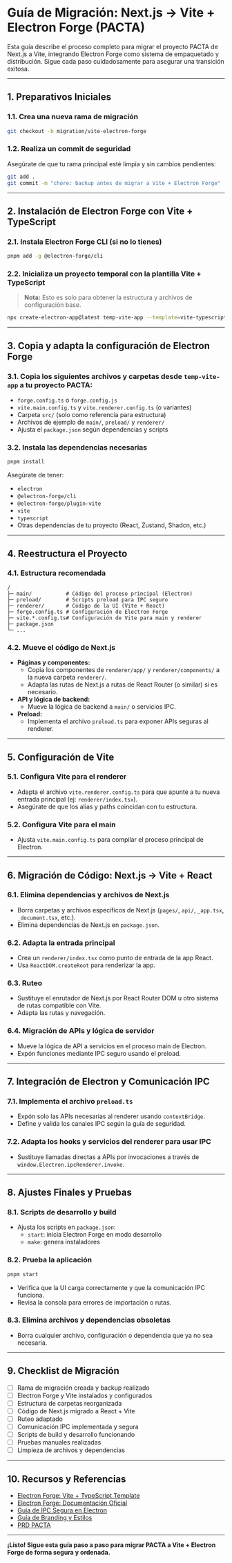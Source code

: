 # Guía de Migración: Next.js → Vite + Electron Forge (PACTA)

Esta guía describe el proceso completo para migrar el proyecto PACTA de Next.js a Vite, integrando Electron Forge como sistema de empaquetado y distribución. Sigue cada paso cuidadosamente para asegurar una transición exitosa.

---

## 1. Preparativos Iniciales

### 1.1. Crea una nueva rama de migración

```bash
git checkout -b migration/vite-electron-forge
```

### 1.2. Realiza un commit de seguridad

Asegúrate de que tu rama principal esté limpia y sin cambios pendientes:

```bash
git add .
git commit -m "chore: backup antes de migrar a Vite + Electron Forge"
```

---

## 2. Instalación de Electron Forge con Vite + TypeScript

### 2.1. Instala Electron Forge CLI (si no lo tienes)

```bash
pnpm add -g @electron-forge/cli
```

### 2.2. Inicializa un proyecto temporal con la plantilla Vite + TypeScript

> **Nota:** Esto es solo para obtener la estructura y archivos de configuración base.

```bash
npx create-electron-app@latest temp-vite-app --template=vite-typescript
```

---

## 3. Copia y adapta la configuración de Electron Forge

### 3.1. Copia los siguientes archivos y carpetas desde `temp-vite-app` a tu proyecto PACTA:

- `forge.config.ts` o `forge.config.js`
- `vite.main.config.ts` y `vite.renderer.config.ts` (o variantes)
- Carpeta `src/` (solo como referencia para estructura)
- Archivos de ejemplo de `main/`, `preload/` y `renderer/`
- Ajusta el `package.json` según dependencias y scripts

### 3.2. Instala las dependencias necesarias

```bash
pnpm install
```

Asegúrate de tener:

- `electron`
- `@electron-forge/cli`
- `@electron-forge/plugin-vite`
- `vite`
- `typescript`
- Otras dependencias de tu proyecto (React, Zustand, Shadcn, etc.)

---

## 4. Reestructura el Proyecto

### 4.1. Estructura recomendada

```
/
├─ main/           # Código del proceso principal (Electron)
├─ preload/        # Scripts preload para IPC seguro
├─ renderer/       # Código de la UI (Vite + React)
├─ forge.config.ts # Configuración de Electron Forge
├─ vite.*.config.ts# Configuración de Vite para main y renderer
├─ package.json
└─ ...
```

### 4.2. Mueve el código de Next.js

- **Páginas y componentes:**
  - Copia los componentes de `renderer/app/` y `renderer/components/` a la nueva carpeta `renderer/`.
  - Adapta las rutas de Next.js a rutas de React Router (o similar) si es necesario.
- **API y lógica de backend:**
  - Mueve la lógica de backend a `main/` o servicios IPC.
- **Preload:**
  - Implementa el archivo `preload.ts` para exponer APIs seguras al renderer.

---

## 5. Configuración de Vite

### 5.1. Configura Vite para el renderer

- Adapta el archivo `vite.renderer.config.ts` para que apunte a tu nueva entrada principal (ej: `renderer/index.tsx`).
- Asegúrate de que los alias y paths coincidan con tu estructura.

### 5.2. Configura Vite para el main

- Ajusta `vite.main.config.ts` para compilar el proceso principal de Electron.

---

## 6. Migración de Código: Next.js → Vite + React

### 6.1. Elimina dependencias y archivos de Next.js

- Borra carpetas y archivos específicos de Next.js (`pages/`, `api/`, `_app.tsx`, `_document.tsx`, etc.).
- Elimina dependencias de Next.js en `package.json`.

### 6.2. Adapta la entrada principal

- Crea un `renderer/index.tsx` como punto de entrada de la app React.
- Usa `ReactDOM.createRoot` para renderizar la app.

### 6.3. Ruteo

- Sustituye el enrutador de Next.js por React Router DOM u otro sistema de rutas compatible con Vite.
- Adapta las rutas y navegación.

### 6.4. Migración de APIs y lógica de servidor

- Mueve la lógica de API a servicios en el proceso main de Electron.
- Expón funciones mediante IPC seguro usando el preload.

---

## 7. Integración de Electron y Comunicación IPC

### 7.1. Implementa el archivo `preload.ts`

- Expón solo las APIs necesarias al renderer usando `contextBridge`.
- Define y valida los canales IPC según la guía de seguridad.

### 7.2. Adapta los hooks y servicios del renderer para usar IPC

- Sustituye llamadas directas a APIs por invocaciones a través de `window.Electron.ipcRenderer.invoke`.

---

## 8. Ajustes Finales y Pruebas

### 8.1. Scripts de desarrollo y build

- Ajusta los scripts en `package.json`:
  - `start`: inicia Electron Forge en modo desarrollo
  - `make`: genera instaladores

### 8.2. Prueba la aplicación

```bash
pnpm start
```

- Verifica que la UI carga correctamente y que la comunicación IPC funciona.
- Revisa la consola para errores de importación o rutas.

### 8.3. Elimina archivos y dependencias obsoletas

- Borra cualquier archivo, configuración o dependencia que ya no sea necesaria.

---

## 9. Checklist de Migración

- [ ] Rama de migración creada y backup realizado
- [ ] Electron Forge y Vite instalados y configurados
- [ ] Estructura de carpetas reorganizada
- [ ] Código de Next.js migrado a React + Vite
- [ ] Ruteo adaptado
- [ ] Comunicación IPC implementada y segura
- [ ] Scripts de build y desarrollo funcionando
- [ ] Pruebas manuales realizadas
- [ ] Limpieza de archivos y dependencias

---

## 10. Recursos y Referencias

- [Electron Forge: Vite + TypeScript Template](https://www.electronforge.io/templates/vite-+-typescript)
- [Electron Forge: Documentación Oficial](https://www.electronforge.io/)
- [Guía de IPC Segura en Electron](./ipc-pacta.md)
- [Guía de Branding y Estilos](./doc-branding.txt)
- [PRD PACTA](./prd.txt)

---

**¡Listo! Sigue esta guía paso a paso para migrar PACTA a Vite + Electron Forge de forma segura y ordenada.**
